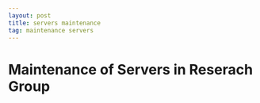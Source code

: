 ```yaml
---
layout: post
title: servers maintenance
tag: maintenance servers
---
```

# Maintenance of Servers in Reserach Group

##
